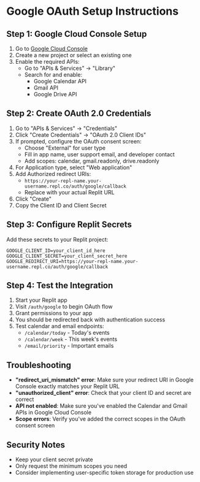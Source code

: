 
# Google OAuth Setup Instructions

## Step 1: Google Cloud Console Setup

1. Go to [Google Cloud Console](https://console.cloud.google.com/)
2. Create a new project or select an existing one
3. Enable the required APIs:
   - Go to "APIs & Services" → "Library"
   - Search for and enable:
     - Google Calendar API
     - Gmail API
     - Google Drive API

## Step 2: Create OAuth 2.0 Credentials

1. Go to "APIs & Services" → "Credentials"
2. Click "Create Credentials" → "OAuth 2.0 Client IDs"
3. If prompted, configure the OAuth consent screen:
   - Choose "External" for user type
   - Fill in app name, user support email, and developer contact
   - Add scopes: calendar, gmail.readonly, drive.readonly
4. For Application type, select "Web application"
5. Add Authorized redirect URIs:
   - `https://your-repl-name.your-username.repl.co/auth/google/callback`
   - Replace with your actual Replit URL
6. Click "Create"
7. Copy the Client ID and Client Secret

## Step 3: Configure Replit Secrets

Add these secrets to your Replit project:

```
GOOGLE_CLIENT_ID=your_client_id_here
GOOGLE_CLIENT_SECRET=your_client_secret_here
GOOGLE_REDIRECT_URI=https://your-repl-name.your-username.repl.co/auth/google/callback
```

## Step 4: Test the Integration

1. Start your Replit app
2. Visit `/auth/google` to begin OAuth flow
3. Grant permissions to your app
4. You should be redirected back with authentication success
5. Test calendar and email endpoints:
   - `/calendar/today` - Today's events
   - `/calendar/week` - This week's events
   - `/email/priority` - Important emails

## Troubleshooting

- **"redirect_uri_mismatch" error**: Make sure your redirect URI in Google Console exactly matches your Replit URL
- **"unauthorized_client" error**: Check that your client ID and secret are correct
- **API not enabled**: Make sure you've enabled the Calendar and Gmail APIs in Google Cloud Console
- **Scope errors**: Verify you've added the correct scopes in the OAuth consent screen

## Security Notes

- Keep your client secret private
- Only request the minimum scopes you need
- Consider implementing user-specific token storage for production use
